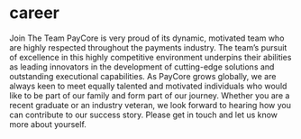 # career
Join The Team  PayCore is very proud of its dynamic, motivated team who are highly respected throughout the payments industry. The team’s pursuit of excellence in this highly competitive environment underpins their abilities as leading innovators in the development of cutting-edge solutions and outstanding executional capabilities.  As PayCore grows globally, we are always keen to meet equally talented and motivated individuals who would like to be part of our family and form part of our journey.  Whether you are a recent graduate or an industry veteran, we look forward to hearing how you can contribute to our success story. Please get in touch and let us know more about yourself.
